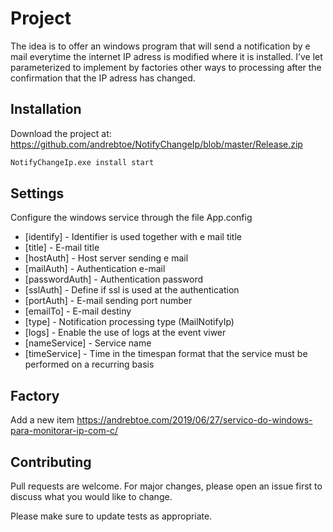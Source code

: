 # Project

The idea is to offer an windows program that will send a notification by e mail everytime the internet IP adress is modified where it is installed.
I’ve let parameterized to implement by factories other ways to processing after the confirmation that the IP adress has changed.

## Installation

Download the project at: https://github.com/andrebtoe/NotifyChangeIp/blob/master/Release.zip

```bash
NotifyChangeIp.exe install start
```

## Settings

Configure the windows service through the file App.config

* [identify] - Identifier is used together with e mail title
* [title] - E-mail title
* [hostAuth] - Host server sending e mail
* [mailAuth] - Authentication e-mail
* [passwordAuth] - Authentication password
* [sslAuth] - Define if ssl is used at the authentication
* [portAuth] - E-mail sending port number
* [emailTo] - E-mail destiny
* [type] - Notification processing type (MailNotifyIp)
* [logs] - Enable the use of logs at the event viwer
* [nameService] - Service name
* [timeService] - Time in the timespan format that the service must be performed on a recurring basis

## Factory
Add a new item https://andrebtoe.com/2019/06/27/servico-do-windows-para-monitorar-ip-com-c/

## Contributing
Pull requests are welcome. For major changes, please open an issue first to discuss what you would like to change.

Please make sure to update tests as appropriate.
